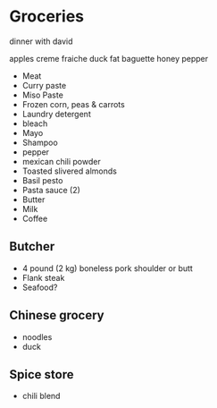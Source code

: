 # Groceries


dinner with david


apples
creme fraiche
duck fat
baguette
honey
pepper




- Meat
- Curry paste
- Miso Paste
- Frozen corn, peas & carrots
- Laundry detergent
- bleach
- Mayo
- Shampoo
- pepper
- mexican chili powder
- Toasted slivered almonds
- Basil pesto
- Pasta sauce (2)
- Butter
- Milk
- Coffee

## Butcher

- 4 pound (2 kg) boneless pork shoulder or butt
- Flank steak
- Seafood?

## Chinese grocery

- noodles
- duck

## Spice store

- chili blend
